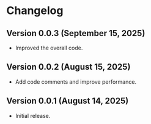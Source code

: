 # Changelog

## Version 0.0.3 (September 15, 2025)

- Improved the overall code.

## Version 0.0.2 (August 15, 2025)

- Add code comments and improve performance.

## Version 0.0.1 (August 14, 2025)

- Initial release.
